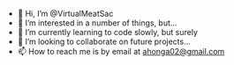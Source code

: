 - 👋 Hi, I’m @VirtualMeatSac
- 👀 I’m interested in a number of things, but...
- 🌱 I’m currently learning to code slowly, but surely
- 💞️ I’m looking to collaborate on future projects...
- 📫 How to reach me is by email at ahonga02@gmail.com

<!---
VirtualMeatSac/VirtualMeatSac is a ✨ special ✨ repository because its `README.md` (this file) appears on your GitHub profile.
You can click the Preview link to take a look at your changes.
--->
